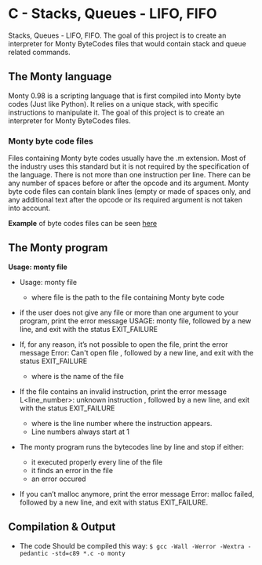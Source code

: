 #  C - Stacks, Queues - LIFO, FIFO
Stacks, Queues - LIFO, FIFO. The goal of this project is to create an interpreter for Monty ByteCodes files that would contain stack and queue related commands.

## The Monty language
Monty 0.98 is a scripting language that is first compiled into Monty byte codes (Just like Python). It relies on a unique stack, with specific instructions to manipulate it. The goal of this project is to create an interpreter for Monty ByteCodes files.

### Monty byte code files

Files containing Monty byte codes usually have the .m extension. Most of the industry uses this standard but it is not required by the specification of the language. There is not more than one instruction per line. There can be any number of spaces before or after the opcode and its argument. Monty byte code files can contain blank lines (empty or made of spaces only, and any additional text after the opcode or its required argument is not taken into account.

**Example** of byte codes files can be seen [here](https://https://github.com/Dev-manuels/monty/bytecodes)

## The Monty program

**Usage: monty file**
- Usage: monty file
    - where file is the path to the file containing Monty byte code

- if the user does not give any file or more than one argument to your program, print the error message USAGE: monty file, followed by a new line, and exit with the status EXIT_FAILURE

- If, for any reason, it’s not possible to open the file, print the error message Error: Can't open file <file>, followed by a new line, and exit with the status EXIT_FAILURE
    - where <file> is the name of the file

- If the file contains an invalid instruction, print the error message L<line_number>: unknown instruction <opcode>, followed by a new line, and exit with the status EXIT_FAILURE
    - where is the line number where the instruction appears.
    - Line numbers always start at 1

- The monty program runs the bytecodes line by line and stop if either:
    - it executed properly every line of the file
    - it finds an error in the file
    - an error occured

- If you can’t malloc anymore, print the error message Error: malloc failed, followed by a new line, and exit with status EXIT_FAILURE.

## Compilation & Output
- The code Should be compiled this way:
    ```$ gcc -Wall -Werror -Wextra -pedantic -std=c89 *.c -o monty ```

